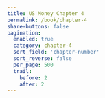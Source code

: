 ```yaml
---
title: US Money Chapter 4
permalink: /book/chapter-4
share-buttons: false
pagination:
  enabled: true
  category: chapter-4
  sort_field: 'chapter-number'
  sort_reverse: false
  per_page: 500
  trail:
    before: 2
    after: 2
---
```

